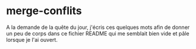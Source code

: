 # merge-conflits
A la demande de la quête du jour, j'écris ces quelques mots afin de donner un peu de corps dans ce fichier README qui me semblait bien vide et pâle lorsque je l'ai ouvert.
